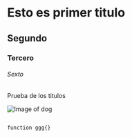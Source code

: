 # Esto es primer titulo
## Segundo
### Tercero
###### Sexto

Prueba de los titulos

![Image of dog](https://encrypted-tbn0.gstatic.com/images?q=tbn:ANd9GcSWBJz3yXslUdTK_M6JhC_-cAnpp8muuh-AAYv4S-fyKA_wSH5a)

```

function ggg{}

```

